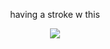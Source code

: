 <p align="center">
  having a stroke w this 
</p>
<p align="center">
  <img src="https://64.media.tumblr.com/d5496fc8e8ee81544b82594aaa910f1b/9bd79c215b824a59-11/s1280x1920/360fa1a74f26a33a4637208a9a469813fa34ad90.gifv">
</p>
